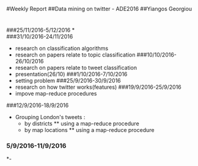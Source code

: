 #Weekly Report
##Data mining on twitter - ADE2016 
##Yiangos Georgiou
#
###25/11/2016-5/12/2016
 *  
###31/10/2016-24/11/2016
 * research on classification algorithms
 * research on papers relate to topic classification
###10/10/2016-26/10/2016
 * research on papers relate to tweet classification
 * presentation(26/10)
###1/10/2016-7/10/2016
 * setting problem 
###25/9/2016-30/9/2016
 * research on how twitter works(features)
###19/9/2016-25/9/2016
 * impove map-reduce procedures
 
###12/9/2016-18/9/2016
 * Grouping London's tweets :
   * by districts ** using a map-reduce procedure
    * by map locations ** using a map-reduce procedure

### 5/9/2016-11/9/2016
 *-
